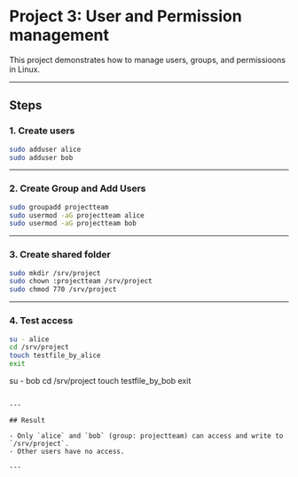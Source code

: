 # Project 3: User and Permission management

This project demonstrates how to manage users, groups, and permissioons in Linux.

---

## Steps

### 1. Create users

```bash
sudo adduser alice
sudo adduser bob
```

---

### 2. Create Group and Add Users

```bash
sudo groupadd projectteam
sudo usermod -aG projectteam alice
sudo usermod -aG projectteam bob
```

---

### 3. Create shared folder

```bash
sudo mkdir /srv/project
sudo chown :projectteam /srv/project
sudo chmod 770 /srv/project
```

---

### 4. Test access

```bash
su - alice
cd /srv/project
touch testfile_by_alice
exit
```

su - bob
cd /srv/project
touch testfile_by_bob
exit
```

---

## Result

- Only `alice` and `bob` (group: projectteam) can access and write to `/srv/project`.
- Other users have no access.

---
